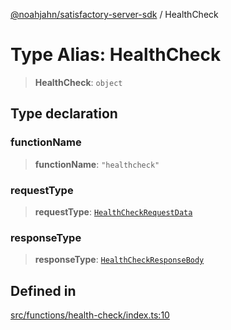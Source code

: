 [@noahjahn/satisfactory-server-sdk](../globals.md) / HealthCheck

# Type Alias: HealthCheck

> **HealthCheck**: `object`

## Type declaration

### functionName

> **functionName**: `"healthcheck"`

### requestType

> **requestType**: [`HealthCheckRequestData`](HealthCheckRequestData.md)

### responseType

> **responseType**: [`HealthCheckResponseBody`](HealthCheckResponseBody.md)

## Defined in

[src/functions/health-check/index.ts:10](https://github.com/noahjahn/satisfactory-server-sdk/blob/9fd9914d30250e417f9517f3074b4e24d1ca9dd5/src/functions/health-check/index.ts#L10)
